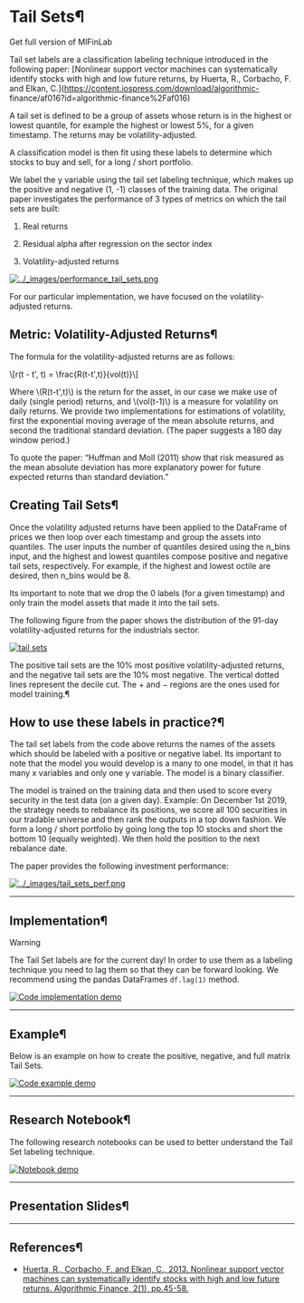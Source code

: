 # Tail Sets¶

Get full version of MlFinLab

  

  

Tail set labels are a classification labeling technique introduced in the
following paper: [Nonlinear support vector machines can systematically
identify stocks with high and low future returns, by Huerta, R., Corbacho, F.
and Elkan, C.](https://content.iospress.com/download/algorithmic-
finance/af016?id=algorithmic-finance%2Faf016)

A tail set is defined to be a group of assets whose return is in the highest
or lowest quantile, for example the highest or lowest 5%, for a given
timestamp. The returns may be volatility-adjusted.

A classification model is then fit using these labels to determine which
stocks to buy and sell, for a long / short portfolio.

We label the y variable using the tail set labeling technique, which makes up
the positive and negative (1, -1) classes of the training data. The original
paper investigates the performance of 3 types of metrics on which the tail
sets are built:

  1. Real returns

  2. Residual alpha after regression on the sector index

  3. Volatility-adjusted returns

[![../_images/performance_tail_sets.png](../_images/performance_tail_sets.png)](../_images/performance_tail_sets.png)

For our particular implementation, we have focused on the volatility-adjusted
returns.

## Metric: Volatility-Adjusted Returns¶

The formula for the volatility-adjusted returns are as follows:

\\[r(t - t', t) = \frac{R(t-t',t)}{vol(t)}\\]

Where \\(R(t-t',t)\\) is the return for the asset, in our case we make use of
daily (single period) returns, and \\(vol(t-1)\\) is a measure for volatility
on daily returns. We provide two implementations for estimations of
volatility, first the exponential moving average of the mean absolute returns,
and second the traditional standard deviation. (The paper suggests a 180 day
window period.)

To quote the paper: “Huffman and Moll (2011) show that risk measured as the
mean absolute deviation has more explanatory power for future expected returns
than standard deviation.”

## Creating Tail Sets¶

Once the volatility adjusted returns have been applied to the DataFrame of
prices we then loop over each timestamp and group the assets into quantiles.
The user inputs the number of quantiles desired using the n_bins input, and
the highest and lowest quantiles compose positive and negative tail sets,
respectively. For example, if the highest and lowest octile are desired, then
n_bins would be 8.

Its important to note that we drop the 0 labels (for a given timestamp) and
only train the model assets that made it into the tail sets.

The following figure from the paper shows the distribution of the 91-day
volatility-adjusted returns for the industrials sector.

[![tail
sets](../_images/var_distribution.png)](../_images/var_distribution.png)

The positive tail sets are the 10% most positive volatility-adjusted returns,
and the negative tail sets are the 10% most negative. The vertical dotted
lines represent the decile cut. The + and − regions are the ones used for
model training.¶

## How to use these labels in practice?¶

The tail set labels from the code above returns the names of the assets which
should be labeled with a positive or negative label. Its important to note
that the model you would develop is a many to one model, in that it has many x
variables and only one y variable. The model is a binary classifier.

The model is trained on the training data and then used to score every
security in the test data (on a given day). Example: On December 1st 2019, the
strategy needs to rebalance its positions, we score all 100 securities in our
tradable universe and then rank the outputs in a top down fashion. We form a
long / short portfolio by going long the top 10 stocks and short the bottom 10
(equally weighted). We then hold the position to the next rebalance date.

The paper provides the following investment performance:

[![../_images/tail_sets_perf.png](../_images/tail_sets_perf.png)](../_images/tail_sets_perf.png)

* * *

## Implementation¶

Warning

The Tail Set labels are for the current day! In order to use them as a
labeling technique you need to lag them so that they can be forward looking.
We recommend using the pandas DataFrames `df.lag(1)` method.

[![Code implementation
demo](../_images/implementation_big6.png)](../_images/implementation_big6.png)

* * *

## Example¶

Below is an example on how to create the positive, negative, and full matrix
Tail Sets.

[![Code example
demo](../_images/example_medium7.png)](../_images/example_medium7.png)

* * *

## Research Notebook¶

The following research notebooks can be used to better understand the Tail Set
labeling technique.

[![Notebook demo](../_images/notebook9.png)](../_images/notebook9.png)

* * *

## Presentation Slides¶

  

* * *

## References¶

  * [Huerta, R., Corbacho, F. and Elkan, C., 2013. Nonlinear support vector machines can systematically identify stocks with high and low future returns. Algorithmic Finance, 2(1), pp.45-58.](https://content.iospress.com/download/algorithmic-finance/af016?id=algorithmic-finance%2Faf016)

